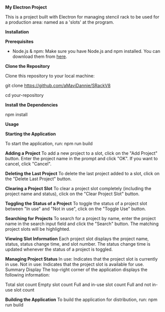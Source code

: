 **My Electron Project**

This is a project built with Electron for managing stencil rack to be used for a production area: named as a 'slots' at the program.

**Installation**

**Prerequisites**

- Node.js & npm: Make sure you have Node.js and npm installed. You can download them from [here](https://nodejs.org/).

**Clone the Repository**

Clone this repository to your local machine:

git clone https://github.com/aMaviDannie/SRackV8

cd your-repository 

**Install the Dependencies**

npm install

**Usage**

**Starting the Application**

To start the application, run:
npm run build

**Adding a Project**
To add a new project to a slot, click on the "Add Project" button. Enter the project name in the prompt and click "OK". If you want to cancel, click "Cancel".

**Deleting the Last Project**
To delete the last project added to a slot, click on the "Delete Last Project" button.

**Clearing a Project Slot**
To clear a project slot completely (including the project name and status), click on the "Clear Project Slot" button.

**Toggling the Status of a Project**
To toggle the status of a project slot between "In use" and "Not in use", click on the "Toggle Use" button.

**Searching for Projects**
To search for a project by name, enter the project name in the search input field and click the "Search" button. The matching project slots will be highlighted.

**Viewing Slot Information**
Each project slot displays the project name, status, status change time, and slot number. The status change time is updated whenever the status of a project is toggled.

**Managing Project Status**
In use: Indicates that the project slot is currently in use.
Not in use: Indicates that the project slot is available for use.
Summary Display
The top-right corner of the application displays the following information:

Total slot count
Empty slot count
Full and in-use slot count
Full and not in-use slot count

**Building the Application**
To build the application for distribution, run:
npm run build
